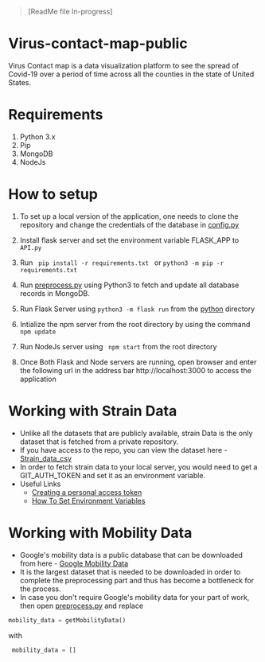 > [ReadMe file In-progress]
# Virus-contact-map-public
Virus Contact map is a data visualization platform to see the spread of Covid-19 over a period of time across all the counties in the state of United States. 


# Requirements
1. Python 3.x
2. Pip
3. MongoDB
4. NodeJs


# How to setup 

1. To set up a local version of the application, one needs to clone the repository and change the credentials of the database in [config.py](./python/config.py)

2. Install flask server and set the environment variable FLASK_APP to `API.py`

3. Run <code> pip install -r requirements.txt </code> or <code>python3 -m pip -r 
requirements.txt</code>

4. Run [preprocess.py](./python/preprocess.py) using Python3 to fetch and update all database records in MongoDB.

5. Run Flask Server using <code>python3 -m flask run</code> from the [python](./python) directory

6. Intialize the npm server from the root directory by using the command <code> npm update </code>

7. Run NodeJs server using <code> npm start</code> from the root directory

8. Once Both Flask and Node servers are running, open browser and enter the following url in the address bar http://localhost:3000 to access the application


# Working with Strain Data

* Unlike all the datasets that are publicly available, strain Data is the only dataset that is fetched from a private repository. 
* If you have access to the repo, you can view the dataset here - [Strain_data_csv](https://github.com/gagnonlab/ncov-data/blob/master/gagnon_data.csv)
* In order to fetch strain data to your local server, you would need to get a GIT_AUTH_TOKEN and set it as an environment variable.
* Useful Links 
    - [Creating a personal access token](https://docs.github.com/en/github/authenticating-to-github/creating-a-personal-access-token)
    - [How To Set Environment Variables](https://www.twilio.com/blog/2017/01/how-to-set-environment-variables.html)


# Working with Mobility Data

* Google's mobility data is a public database that can be downloaded from here - [Google Mobility Data](https://www.gstatic.com/covid19/mobility/Global_Mobility_Report.csv)
* It is the largest dataset that is needed to be downloaded in order to complete the preprocessing part and thus has become a bottleneck for the process. 
* In case you don't require Google's mobility data for your part of work, then open [preprocess.py](./python/preprocess.py) and replace 
``` python
mobility_data = getMobilityData()
```
with
``` python
 mobility_data = [] 
```

